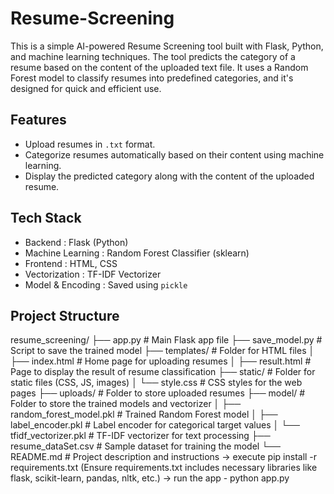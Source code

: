 # Resume-Screening 

This is a simple AI-powered Resume Screening tool built with Flask, Python, and machine learning techniques. The tool predicts the category of a resume based on the content of the uploaded text file. It uses a Random Forest model to classify resumes into predefined categories, and it's designed for quick and efficient use.

## Features
- Upload resumes in `.txt` format.
- Categorize resumes automatically based on their content using machine learning.
- Display the predicted category along with the content of the uploaded resume.

## Tech Stack
- Backend : Flask (Python)
- Machine Learning : Random Forest Classifier (sklearn)
- Frontend : HTML, CSS
- Vectorization : TF-IDF Vectorizer
- Model & Encoding : Saved using `pickle`

## Project Structure
resume_screening/
├── app.py                  # Main Flask app file
├── save_model.py           # Script to save the trained model
├── templates/              # Folder for HTML files
│   ├── index.html          # Home page for uploading resumes
│   ├── result.html         # Page to display the result of resume classification
├── static/                 # Folder for static files (CSS, JS, images)
│   └── style.css           # CSS styles for the web pages
├── uploads/                # Folder to store uploaded resumes
├── model/                  # Folder to store the trained models and vectorizer
│   ├── random_forest_model.pkl   # Trained Random Forest model
│   ├── label_encoder.pkl        # Label encoder for categorical target values
│   └── tfidf_vectorizer.pkl     # TF-IDF vectorizer for text processing
├── resume_dataSet.csv      # Sample dataset for training the model
└── README.md               # Project description and instructions
-> execute pip install -r requirements.txt
   (Ensure requirements.txt includes necessary libraries like flask, scikit-learn, pandas, nltk, etc.)
-> run the app - python app.py

